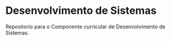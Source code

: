 # Desenvolvimento de Sistemas

Repositorio para o Componente curricular de Desenvolvimento de Sistemas. 
